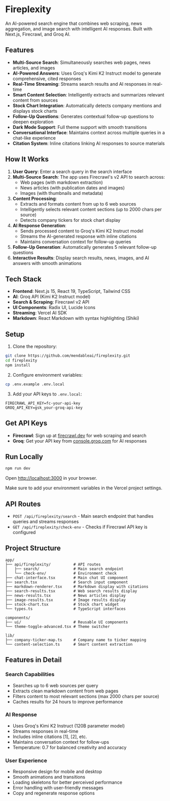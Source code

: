 # Fireplexity

An AI-powered search engine that combines web scraping, news aggregation, and image search with intelligent AI responses. Built with Next.js, Firecrawl, and Groq AI.

## Features

- **Multi-Source Search**: Simultaneously searches web pages, news articles, and images
- **AI-Powered Answers**: Uses Groq's Kimi K2 Instruct model to generate comprehensive, cited responses
- **Real-Time Streaming**: Streams search results and AI responses in real-time
- **Smart Content Selection**: Intelligently extracts and summarizes relevant content from sources
- **Stock Chart Integration**: Automatically detects company mentions and displays stock charts
- **Follow-Up Questions**: Generates contextual follow-up questions to deepen exploration
- **Dark Mode Support**: Full theme support with smooth transitions
- **Conversational Interface**: Maintains context across multiple queries in a chat-like experience
- **Citation System**: Inline citations linking AI responses to source materials

## How It Works

1. **User Query**: Enter a search query in the search interface
2. **Multi-Source Search**: The app uses Firecrawl's v2 API to search across:
   - Web pages (with markdown extraction)
   - News articles (with publication dates and images)
   - Images (with thumbnails and metadata)
3. **Content Processing**:
   - Extracts and formats content from up to 6 web sources
   - Intelligently selects relevant content sections (up to 2000 chars per source)
   - Detects company tickers for stock chart display
4. **AI Response Generation**:
   - Sends processed content to Groq's Kimi K2 Instruct model
   - Streams the AI-generated response with inline citations
   - Maintains conversation context for follow-up queries
5. **Follow-Up Generation**: Automatically generates 5 relevant follow-up questions
6. **Interactive Results**: Display search results, news, images, and AI answers with smooth animations

## Tech Stack

- **Frontend**: Next.js 15, React 19, TypeScript, Tailwind CSS
- **AI**: Groq API (Kimi K2 Instruct model)
- **Search & Scraping**: Firecrawl v2 API
- **UI Components**: Radix UI, Lucide Icons
- **Streaming**: Vercel AI SDK
- **Markdown**: React Markdown with syntax highlighting (Shiki)

## Setup

1. Clone the repository:

```bash
git clone https://github.com/mendableai/fireplexity.git
cd fireplexity
npm install
```

2. Configure environment variables:

```bash
cp .env.example .env.local
```

3. Add your API keys to `.env.local`:

```env
FIRECRAWL_API_KEY=fc-your-api-key
GROQ_API_KEY=gsk_your-groq-api-key
```

## Get API Keys

- **Firecrawl**: Sign up at [firecrawl.dev](https://firecrawl.dev) for web scraping and search
- **Groq**: Get your API key from [console.groq.com](https://console.groq.com/keys) for AI responses

## Run Locally

```bash
npm run dev
```

Open [http://localhost:3000](http://localhost:3000) in your browser.

Make sure to add your environment variables in the Vercel project settings.

## API Routes

- `POST /api/fireplexity/search` - Main search endpoint that handles queries and streams responses
- `GET /api/fireplexity/check-env` - Checks if Firecrawl API key is configured

## Project Structure

```
app/
├── api/fireplexity/          # API routes
│   ├── search/               # Main search endpoint
│   └── check-env/            # Environment check
├── chat-interface.tsx        # Main chat UI component
├── search.tsx                # Search input component
├── markdown-renderer.tsx     # Markdown display with citations
├── search-results.tsx        # Web search results display
├── news-results.tsx          # News articles display
├── image-results.tsx         # Image results display
├── stock-chart.tsx           # Stock chart widget
└── types.ts                  # TypeScript interfaces

components/
├── ui/                       # Reusable UI components
└── theme-toggle-advanced.tsx # Theme switcher

lib/
├── company-ticker-map.ts     # Company name to ticker mapping
└── content-selection.ts      # Smart content extraction
```

## Features in Detail

### Search Capabilities

- Searches up to 6 web sources per query
- Extracts clean markdown content from web pages
- Filters content to most relevant sections (max 2000 chars per source)
- Caches results for 24 hours to improve performance

### AI Response

- Uses Groq's Kimi K2 Instruct (120B parameter model)
- Streams responses in real-time
- Includes inline citations [1], [2], etc.
- Maintains conversation context for follow-ups
- Temperature: 0.7 for balanced creativity and accuracy

### User Experience

- Responsive design for mobile and desktop
- Smooth animations and transitions
- Loading skeletons for better perceived performance
- Error handling with user-friendly messages
- Copy and regenerate response options

